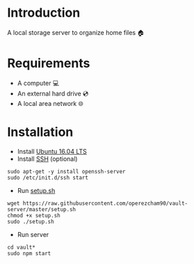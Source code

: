 # Introduction
A local storage server to organize home files 🏠

# Requirements
* A computer 💻
* An external hard drive 💿
* A local area network 🌐

# Installation
* Install [Ubuntu 16.04 LTS](https://releases.ubuntu.com/16.04/)
* Install [SSH](https://www.openssh.com/) (optional)
```
sudo apt-get -y install openssh-server
sudo /etc/init.d/ssh start
```
* Run [setup.sh](https://github.com/operezcham90/vault-server/blob/master/setup.sh)
```
wget https://raw.githubusercontent.com/operezcham90/vault-server/master/setup.sh
chmod +x setup.sh
sudo ./setup.sh
```
* Run server
```
cd vault*
sudo npm start
```